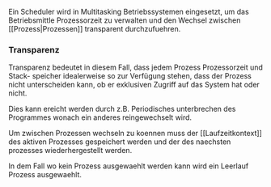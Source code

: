 Ein Scheduler wird in Multitasking Betriebssystemen eingesetzt, um das Betriebsmittle Prozessorzeit zu verwalten und den Wechsel zwischen [[Prozess|Prozessen]] transparent durchzufuehren. 

### Transparenz
Transparenz bedeutet in diesem Fall, dass jedem Prozess Prozessorzeit und Stack- speicher idealerweise so zur Verfügung stehen, dass der Prozess nicht unterscheiden kann, ob er exklusiven Zugriff auf das System hat oder nicht.

Dies kann ereicht werden durch z.B. Periodisches unterbrechen des Programmes wonach ein anderes reingewechselt wird.

Um zwischen Prozessen wechseln zu koennen muss der [[Laufzeitkontext]] des aktiven Prozesses gespeichert werden und der des naechsten prozesses wiederhergestellt werden.

In dem Fall wo kein Prozess ausgewaehlt werden kann wird ein Leerlauf Prozess ausgewaehlt.